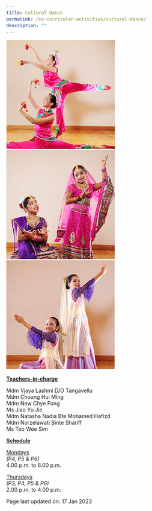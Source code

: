 ```yaml
---
title: Cultural Dance
permalink: /co-curricular-activities/cultural-dance/
description: ""
---
```

<img src="/images/cca14.jpeg">
<img src="/images/cca17.jpeg">
<img src="/images/cca18.jpeg">
<p><u><strong>Teachers-in-charge</strong></u></p>
<p>Mdm Vjaya Lashmi D/O Tangavellu<br/>Mdm Choung Hui Ming<br />Mdm New Chye Fong<br />Ms Jiao Yu Jie<br/>Mdm Natasha Nadia Bte Mohamed Hafizd<br/>Mdm Norzelawati Binte Shariff<br/>Ms Teo Wee Sim</p>
<p><u><strong>Schedule</strong></u></p>
<p><u>Mondays</u><br /><em>(P4, P5 &amp; P6)</em><br />4.00 p.m. to 6.00 p.m.</p>
<p><u>Thursdays</u><br /><em>(P3, P4, P5 &amp; P6)</em><br />2.00 p.m. to 4.00 p.m.</p>

<p>Page last updated on: 17 Jan 2023</p>